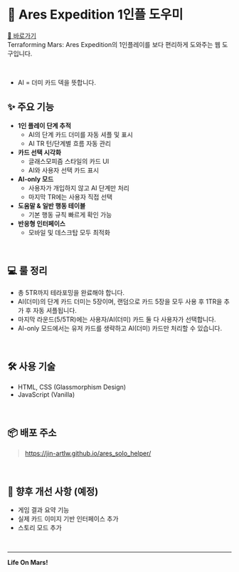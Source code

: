 # 🌌 Ares Expedition 1인플 도우미

[🔗 바로가기](https://jin-artlw.github.io/ares_solo_helper/)  
Terraforming Mars: Ares Expedition의 1인플레이를 보다 편리하게 도와주는 웹 도구입니다.

<br/>

- AI = 더미 카드 덱을 뜻합니다.

## ✨ 주요 기능

- **1인 플레이 단계 추적**
  - AI의 단계 카드 더미를 자동 셔플 및 표시
  - AI TR 턴/단계별 흐름 자동 관리
- **카드 선택 시각화**
  - 글래스모피즘 스타일의 카드 UI
  - AI와 사용자 선택 카드 표시
- **AI-only 모드**
  - 사용자가 개입하지 않고 AI 단계만 처리
  - 마지막 TR에는 사용자 직접 선택
- **도움말 & 일반 행동 테이블**
  - 기본 행동 규칙 빠르게 확인 가능
- **반응형 인터페이스**
  - 모바일 및 데스크탑 모두 최적화

<br/>

## 💻 룰 정리

- 총 5TR까지 테라포밍을 완료해야 합니다.
- AI(더미)의 단계 카드 더미는 5장이며, 랜덤으로 카드 5장을 모두 사용 후 1TR을 추가 후 자동 셔플됩니다.
- 마지막 라운드(5/5TR)에는 사용자/AI(더미) 카드 둘 다 사용자가 선택합니다.
- AI-only 모드에서는 유저 카드를 생략하고 AI(더미) 카드만 처리할 수 있습니다.

<br/>

## 🛠 사용 기술

- HTML, CSS (Glassmorphism Design)
- JavaScript (Vanilla)

<br/>

## 📦 배포 주소

> https://jin-artlw.github.io/ares_solo_helper/

<br/>

## 🧪 향후 개선 사항 (예정)

- 게임 결과 요약 기능
- 실제 카드 이미지 기반 인터페이스 추가
- 스토리 모드 추가

<br/>

---

__**Life On Mars!**__

